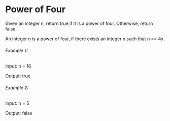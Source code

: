 # Power of Four

Given an integer n, return true if it is a power of four. Otherwise, return false.

An integer n is a power of four, if there exists an integer x such that n == 4x.

###### Example 1:

Input: n = 16

Output: true

###### Example 2:

Input: n = 5

Output: false